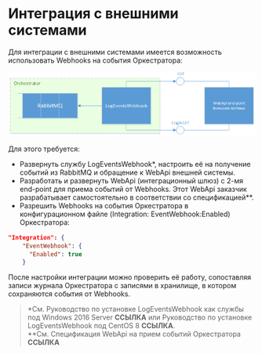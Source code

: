 # Интеграция с внешними системами

Для интеграции с внешними системами имеется возможность использовать Webhooks на события Оркестратора:

![](<../../.gitbook/assets/Интеграция с внешней системой.png>)

Для этого требуется:

* Развернуть службу LogEventsWebhook\*, настроить её на получение событий из RabbitMQ и обращение к WebApi внешней системы.
* Разработать и развернуть WebApi (интеграционный шлюз) с 2-мя end-point для приема событий от Webhooks. Этот WebApi заказчик разрабатывает самостоятельно в соответствии со спецификацией\**. 
* Разрешить Webhooks на события Оркестратора в конфигурационном файле (Integration: EventWebhook:Enabled) Оркестратора:

```json
"Integration": {
    "EventWebhook": {
      "Enabled": true
    }
```
После настройки интеграции можно проверить её работу, сопоставляя записи журнала Оркестратора с записями в хранилище, в котором сохраняются события от Webhooks.


> \*См. Руководство по установке LogEventsWebhook как службы под Windows 2016 Server **ССЫЛКА** или Руководство по установке LogEventsWebhook под CentOS 8 **ССЫЛКА**.\
> \*\*См. Спецификация WebApi на прием событий Оркестратора **ССЫЛКА** 

